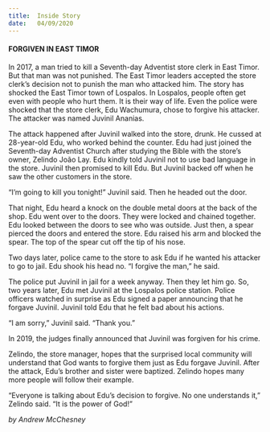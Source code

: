 ```yaml
---
title:  Inside Story
date:   04/09/2020
---
```


#### FORGIVEN IN EAST TIMOR

In 2017, a man tried to kill a Seventh-day Adventist store clerk in East Timor. But that man was not punished. The East Timor leaders accepted the store clerk’s decision not to punish the man who attacked him. The story has shocked the East Timor town of Lospalos. In Lospalos, people often get even with people who hurt them. It is their way of life. Even the police were shocked that the store clerk, Edu Wachumura, chose to forgive his attacker. The attacker was named Juvinil Ananias.

The attack happened after Juvinil walked into the store, drunk. He cussed at 28-year-old Edu, who worked behind the counter. Edu had just joined the Seventh-day Adventist Church after studying the Bible with the store’s owner, Zelindo João Lay. Edu kindly told Juvinil not to use bad language in the store. Juvinil then promised to kill Edu. But Juvinil backed off when he saw the other customers in the store.

“I’m going to kill you tonight!” Juvinil said. Then he headed out the door.

That night, Edu heard a knock on the double metal doors at the back of the shop. Edu went over to the doors. They were locked and chained together. Edu looked between the doors to see who was outside. Just then, a spear pierced the doors and entered the store. Edu raised his arm and blocked the spear. The top of the spear cut off the tip of his nose.

Two days later, police came to the store to ask Edu if he wanted his attacker to go to jail. Edu shook his head no. “I forgive the man,” he said.

The police put Juvinil in jail for a week anyway. Then they let him go. So, two years later, Edu met Juvinil at the Lospalos police station. Police officers watched in surprise as Edu signed a paper announcing that he forgave Juvinil. Juvinil told Edu that he felt bad about his actions.

“I am sorry,” Juvinil said. “Thank you.”

In 2019, the judges finally announced that Juvinil was forgiven for his crime.

Zelindo, the store manager, hopes that the surprised local community will understand that God wants to forgive them just as Edu forgave Juvinil. After the attack, Edu’s brother and sister were baptized. Zelindo hopes many more people will follow their example.

“Everyone is talking about Edu’s decision to forgive. No one understands it,” Zelindo said. “It is the power of God!”

_by Andrew McChesney_
